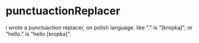 # punctuactionReplacer
i wrote a punctuaction replacer, on polish language. like "." is "[kropka]", or "hello." is "hello [kropka]".
